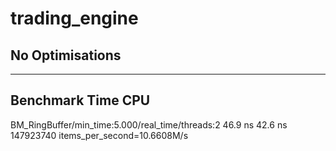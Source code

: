# trading_engine

## No Optimisations
-------------------------------------------------------------------------------
Benchmark                                                 Time             CPU 
-------------------------------------------------------------------------------
BM_RingBuffer/min_time:5.000/real_time/threads:2       46.9 ns         42.6 ns
  147923740 items_per_second=10.6608M/s

